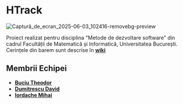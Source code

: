 # HTrack
![Captură_de_ecran_2025-06-03_102416-removebg-preview](https://github.com/user-attachments/assets/0d0d79bd-4136-4635-b71b-ec19bae38034)

Proiect realizat pentru disciplina "Metode de dezvoltare software" din cadrul Facultății de Matematică și Informatică, Universitatea București.
Cerințele din barem sunt descrise în **[wiki](https://github.com/buciuMT/Htrack.wiki.git)**

## Membrii Echipei
  - **[Buciu Theodor](https://github.com/buciuMT)**
  - **[Dumitrescu David](https://github.com/Backspace44)**
  - **[Iordache Mihai](https://github.com/mihaiird14)**
